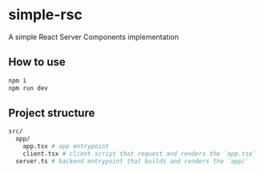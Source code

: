 # simple-rsc

A simple React Server Components implementation

## How to use

```bash
npm i
npm run dev
```

## Project structure

```sh
src/
  app/
    app.tsx # app entrypoint
    client.tsx # client script that request and renders the `app.tsx`
  server.ts # backend entrypoint that builds and renders the `app/`
```
